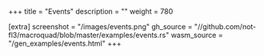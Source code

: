 +++
title = "Events"
description = ""
weight = 780

[extra]
screenshot = "/images/events.png"
gh_source = "//github.com/not-fl3/macroquad/blob/master/examples/events.rs"
wasm_source = "/gen_examples/events.html"
+++
